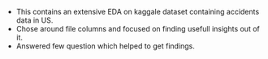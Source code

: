 - This contains an extensive EDA on kaggale dataset containing accidents data in US.
- Chose around file columns and focused on finding usefull insights out of it.
- Answered few question which helped to get findings.
